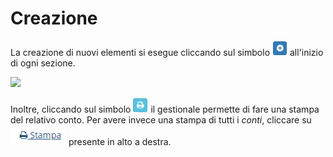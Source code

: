 # Creazione

La creazione di nuovi elementi si esegue cliccando sul simbolo ![](<../../../.gitbook/assets/aggiungere (1) (2) (1).PNG>) all'inizio di ogni sezione.

![](https://firebasestorage.googleapis.com/v0/b/gitbook-x-prod.appspot.com/o/spaces%2F-LZJeLg23eVDvrCv74U7-887967055%2Fuploads%2FwmmEkuDiEMSRonwZJXKH%2Ffile.png?alt=media)

Inoltre, cliccando sul simbolo ![](../../../.gitbook/assets/StampaPianoDeiConti.PNG) il gestionale permette di fare una stampa del relativo conto. Per avere invece una stampa di tutti i _conti_, cliccare su ![](../../../.gitbook/assets/Stampa.PNG) presente in alto a destra.
